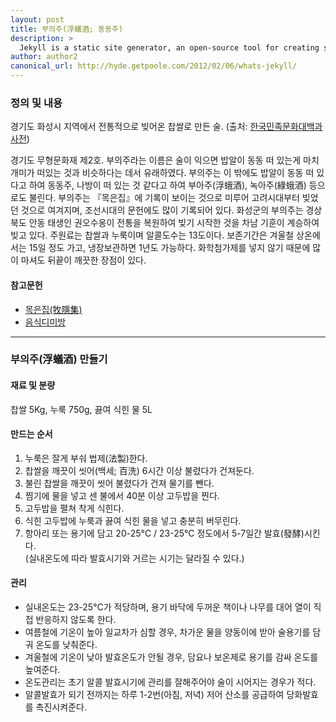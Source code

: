 ```yaml
---
layout: post
title: 부의주(浮蟻酒; 동동주)
description: >
  Jekyll is a static site generator, an open-source tool for creating simple yet powerful websites of all shapes and sizes.
author: author2
canonical_url: http://hyde.getpoole.com/2012/02/06/whats-jekyll/
---
```


### 정의 및 내용
경기도 화성시 지역에서 전통적으로 빚어온 찹쌀로 만든 술. (출처: [한국민족문화대백과사전](http://encykorea.aks.ac.kr/Contents/SearchNavi?keyword=%EB%B6%80%EC%9D%98%EC%A3%BC&ridx=0&tot=1683))  

경기도 무형문화재 제2호. 부의주라는 이름은 술이 익으면 밥알이 동동 떠 있는게 마치 개미가 떠있는 것과 비슷하다는 데서 유래하였다. 부의주는 이 밖에도 밥알이 동동 떠 있다고 하여 동동주, 나방이 떠 있는 것 같다고 하여 부아주(浮蛾酒), 녹아주(綠蛾酒) 등으로도 불린다.
부의주는 『목은집』에 기록이 보이는 것으로 미루어 고려시대부터 빚었던 것으로 여겨지며, 조선시대의 문헌에도 많이 기록되어 있다. 화성군의 부의주는 경상북도 안동 태생인 권오수옹이 전통을 복원하여 빚기 시작한 것을 차남 기훈이 계승하여 빚고 있다. 주원료는 찹쌀과 누룩이며 알콜도수는 13도이다. 보존기간은 겨울철 상온에서는 15일 정도 가고, 냉장보관하면 1년도 가능하다. 화학첨가제를 넣지 않기 때문에 많이 마셔도 뒤끝이 깨끗한 장점이 있다.

#### 참고문헌
* [목은집(牧隱集)](http://www.nl.go.kr/nl/search/search.jsp?all=on&topF1=title_author&kwd=%EB%AA%A9%EC%9D%80%EC%A7%91)
* [음식디미방](http://www.nl.go.kr/nl/search/search.jsp?all=on&topF1=title_author&kwd=%EC%9D%8C%EC%8B%9D%EB%94%94%EB%AF%B8%EB%B0%A9)

---
### 부의주(浮蟻酒) 만들기

#### 재료 및 분량
찹쌀 5Kg, 누룩 750g, 끓여 식힌 물 5L

#### 만드는 순서
1. 누룩은 잘게 부숴 법제(法製)한다.
2. 찹쌀을 깨끗이 씻어(백세; 百洗) 6시간 이상 불렸다가 건져둔다.
3. 불린 찹쌀을 깨끗이 씻어 불렸다가 건져 물기를 뺀다.
4. 찜기에 물을 넣고 센 불에서 40분 이상 고두밥을 찐다.
5. 고두밥을 펼쳐 착게 식힌다.
6. 식힌 고두밥에 누룩과 끓여 식힌 물을 넣고 충분히 버무린다.
7. 항아리 또는 용기에 담고 20-25°C / 23-25°C 정도에서 5-7일간 발효(發酵)시킨다.  
(실내온도에 따라 발효시기와 거르는 시기는 달라질 수 있다.)

#### 관리
* 실내온도는 23-25°C가 적당하며, 용기 바닥에 두꺼운 책이나 나무를 대어 열이 직접 반응하지 않도록 한다.
* 여름철에 기온이 높아 일교차가 심할 경우, 차가운 물을 양동이에 받아 술용기를 담궈 온도를 낮춰준다.
* 겨울철에 기온이 낮아 발효온도가 안될 경우, 담요나 보온제로 용기를 감싸 온도를 높여준다.
* 온도관리는 초기 알콜 발효시기에 관리를 잘해주어야 술이 시어지는 경우가 적다.
* 알콜발효가 되기 전까지는 하루 1-2번(아침, 저녁) 저어 산소를 공급하여 당화발효를 촉진시켜준다.
